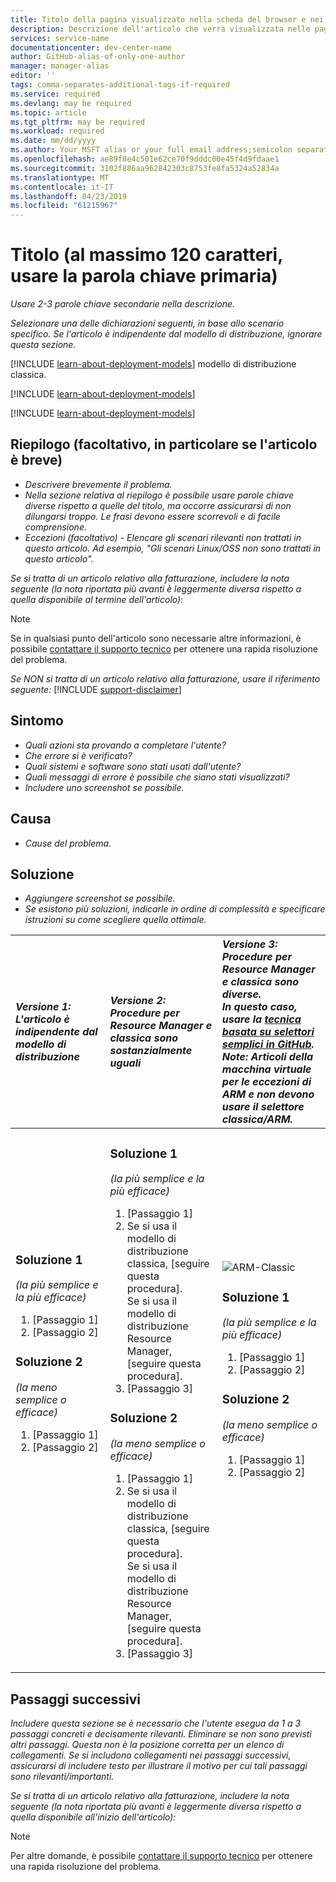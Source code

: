 ```yaml
---
title: Titolo della pagina visualizzato nella scheda del browser e nei risultati della ricerca
description: Descrizione dell'articolo che verrà visualizzata nelle pagine di destinazione e nella maggior parte dei risultati della ricerca
services: service-name
documentationcenter: dev-center-name
author: GitHub-alias-of-only-one-author
manager: manager-alias
editor: ''
tags: comma-separates-additional-tags-if-required
ms.service: required
ms.devlang: may be required
ms.topic: article
ms.tgt_pltfrm: may be required
ms.workload: required
ms.date: mm/dd/yyyy
ms.author: Your MSFT alias or your full email address;semicolon separates two or more
ms.openlocfilehash: ae89f8e4c501e62ce70f9dddc00e45f4d9fdaae1
ms.sourcegitcommit: 3102f886aa962842303c8753fe8fa5324a52834a
ms.translationtype: MT
ms.contentlocale: it-IT
ms.lasthandoff: 04/23/2019
ms.locfileid: "61215967"
---
```

# <a name="title-maximum-120-characters-target-the-primary-keyword"></a>Titolo (al massimo 120 caratteri, usare la parola chiave primaria)
*Usare 2-3 parole chiave secondarie nella descrizione.*

*Selezionare una delle dichiarazioni seguenti, in base allo scenario specifico. Se l'articolo è indipendente dal modello di distribuzione, ignorare questa sezione.*

[!INCLUDE [learn-about-deployment-models](../../includes/learn-about-deployment-models-rm-include.md)] modello di distribuzione classica.

[!INCLUDE [learn-about-deployment-models](../../includes/learn-about-deployment-models-classic-include.md)]

[!INCLUDE [learn-about-deployment-models](../../learn-about-deployment-models-both-include.md)]

## <a name="summary-optional-especially-when-the-article-is-short"></a>Riepilogo (facoltativo, in particolare se l'articolo è breve)
* *Descrivere brevemente il problema.*
* *Nella sezione relativa al riepilogo è possibile usare parole chiave diverse rispetto a quelle del titolo, ma occorre assicurarsi di non dilungarsi troppo. Le frasi devono essere scorrevoli e di facile comprensione.*
* *Eccezioni (facoltativo) - Elencare gli scenari rilevanti non trattati in questo articolo. Ad esempio, "Gli scenari Linux/OSS non sono trattati in questo articolo".*

*Se si tratta di un articolo relativo alla fatturazione, includere la nota seguente (la nota riportata più avanti è leggermente diversa rispetto a quella disponibile al termine dell'articolo):*

> [!NOTE]
> Se in qualsiasi punto dell'articolo sono necessarie altre informazioni, è possibile [contattare il supporto tecnico](https://portal.azure.com/?#blade/Microsoft_Azure_Support/HelpAndSupportBlade) per ottenere una rapida risoluzione del problema.
> 
> 

*Se NON si tratta di un articolo relativo alla fatturazione, usare il riferimento seguente:*
[!INCLUDE [support-disclaimer](../../includes/support-disclaimer.md)]

## <a name="symptom"></a>Sintomo
* *Quali azioni sta provando a completare l'utente?*
* *Che errore si è verificato?*
* *Quali sistemi e software sono stati usati dall'utente?*
* *Quali messaggi di errore è possibile che siano stati visualizzati?*
* *Includere uno screenshot se possibile.*

## <a name="cause"></a>Causa
* *Cause del problema.*

## <a name="solution"></a>Soluzione
* *Aggiungere screenshot se possibile.*
* *Se esistono più soluzioni, indicarle in ordine di complessità e specificare istruzioni su come scegliere quella ottimale.*

| <em>Versione 1: L'articolo è indipendente dal modello di distribuzione</em> | <em>Versione 2: Procedure per Resource Manager e classica sono sostanzialmente uguali</em> | <em>Versione 3: Procedure per Resource Manager e classica sono diverse. <br />In questo caso, usare la <a href="https://github.com/Azure/azure-content-pr/blob/master/contributor-guide/custom-markdown-extensions.md#simple-selectors">tecnica basata su selettori semplici in GitHub</a>. <br />Note: Articoli della macchina virtuale per le eccezioni di ARM e non devono usare il selettore classica/ARM.</em> |
|:--- |:--- |:--- |
| <p><h3>Soluzione 1</h3><em>(la più semplice e la più efficace)</em></p><ol><li>[Passaggio 1]</li><li>[Passaggio 2]</li></ol><p><h3>Soluzione 2</h3><em>(la meno semplice o efficace)</em></p><ol><li>[Passaggio 1]</li><li>[Passaggio 2]</li></ol><br /><br /><br /><br /><br /><br /><br /><br /> |<p><h3>Soluzione 1</h3><em>(la più semplice e la più efficace)</em></p><ol><li>[Passaggio 1]</li><li>Se si usa il modello di distribuzione classica, [seguire questa procedura].<br />Se si usa il modello di distribuzione Resource Manager, [seguire questa procedura].</li><li>[Passaggio 3]</li></ol><p><h3>Soluzione 2</h3><em>(la meno semplice o efficace)</em></p><ol><li>[Passaggio 1]</li><li>Se si usa il modello di distribuzione classica, [seguire questa procedura].<br />Se si usa il modello di distribuzione Resource Manager, [seguire questa procedura].</li><li>[Passaggio 3]</li></ol> |<img src="media/markdown-template-for-support-articles-symptom-cause-resolution/rm-classic.png" alt="ARM-Classic"><p><h3>Soluzione 1</h3><em>(la più semplice e la più efficace)</em></p><ol><li>[Passaggio 1]</li><li>[Passaggio 2]</li></ol><p><h3>Soluzione 2</h3><em>(la meno semplice o efficace)</em></p><ol><li>[Passaggio 1]</li><li>[Passaggio 2]</li></ol><br /><br /><br /><br /> |

## <a name="next-steps"></a>Passaggi successivi
*Includere questa sezione se è necessario che l'utente esegua da 1 a 3 passaggi concreti e decisamente rilevanti. Eliminare se non sono previsti altri passaggi. Questa non è la posizione corretta per un elenco di collegamenti. Se si includono collegamenti nei passaggi successivi, assicurarsi di includere testo per illustrare il motivo per cui tali passaggi sono rilevanti/importanti.*

*Se si tratta di un articolo relativo alla fatturazione, includere la nota seguente (la nota riportata più avanti è leggermente diversa rispetto a quella disponibile all'inizio dell'articolo):*

> [!NOTE]
> Per altre domande, è possibile [contattare il supporto tecnico](https://portal.azure.com/?#blade/Microsoft_Azure_Support/HelpAndSupportBlade) per ottenere una rapida risoluzione del problema.
> 
> 

